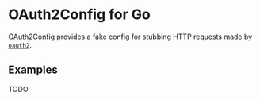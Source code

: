 # OAuth2Config for Go

OAuth2Config provides a fake config for stubbing HTTP requests made by [`oauth2`](https://godoc.org/golang.org/x/oauth2).

## Examples

TODO
